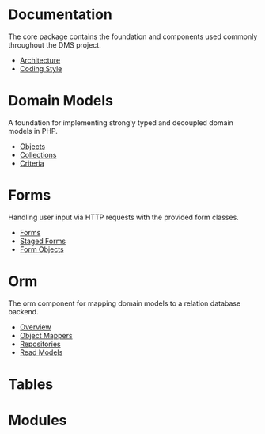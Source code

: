 Documentation
=============

The core package contains the foundation and components used commonly throughout the DMS project.

 - [Architecture](architecture.md)
 - [Coding Style](coding-style.md)

Domain Models
=============

A foundation for implementing strongly typed and decoupled domain models in PHP.

 - [Objects](Model/objects.md)
 - [Collections](Model/collections.md)
 - [Criteria](Model/criteria.md)

Forms
=====

Handling user input via HTTP requests with the provided form classes.

 - [Forms](Form/forms.md)
 - [Staged Forms](Form/staged-forms.md)
 - [Form Objects](Form/form-objects.md)

Orm
===

The orm component for mapping domain models to a relation database backend.

 - [Overview](Orm/overview.md)
 - [Object Mappers](Orm/mappers.md)
 - [Repositories](Orm/repositories.md)
 - [Read Models](Orm/read-models.md)

Tables
======


Modules
=======
